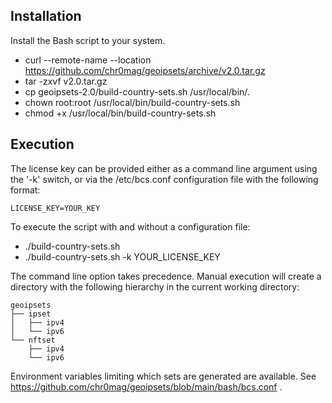 Installation
------------
Install the Bash script to your system.
* curl --remote-name --location https://github.com/chr0mag/geoipsets/archive/v2.0.tar.gz
* tar -zxvf v2.0.tar.gz
* cp geoipsets-2.0/build-country-sets.sh /usr/local/bin/.
* chown root:root /usr/local/bin/build-country-sets.sh
* chmod +x /usr/local/bin/build-country-sets.sh

Execution
------------
The license key can be provided either as a command line argument using the '-k' switch, or via the /etc/bcs.conf configuration file with the following format:
```
LICENSE_KEY=YOUR_KEY
```
To execute the script with and without a configuration file:
* ./build-country-sets.sh
* ./build-country-sets.sh -k YOUR_LICENSE_KEY

The command line option takes precedence.
Manual execution will create a directory with the following hierarchy in the current working directory:
```
geoipsets
├── ipset
│   ├── ipv4
│   └── ipv6
└── nftset
    ├── ipv4
    └── ipv6
```

Environment variables limiting which sets are generated are available. See https://github.com/chr0mag/geoipsets/blob/main/bash/bcs.conf .